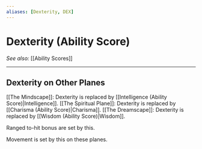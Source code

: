 ```yaml
---
aliases: [Dexterity, DEX]
---
```

# Dexterity (Ability Score)
*See also:* [[Ability Scores]]
___
## Dexterity on Other Planes
[[The Mindscape]]: Dexterity is replaced by [[Intelligence (Ability Score)|Intelligence]].
[[The Spiritual Plane]]: Dexterity is replaced by [[Charisma (Ability Score)|Charisma]].
[[The Dreamscape]]: Dexterity is replaced by [[Wisdom (Ability Score)|Wisdom]].

Ranged to-hit bonus are set by this.

Movement is set by this on these planes.